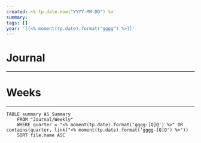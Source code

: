 ```yaml
---
created: <% tp.date.now("YYYY-MM-DD") %>
summary: 
tags: []
year: '[[<% moment(tp.date).format("gggg") %>]]'
---
```



# Journal
---




# Weeks
---

```dataview
TABLE summary AS Summary
	FROM "Journal/Weekly" 
	WHERE quarter = "<% moment(tp.date).format('gggg-[Q]Q') %>" OR contains(quarter, link("<% moment(tp.date).format('gggg-[Q]Q') %>"))
	SORT file.name ASC
```

 